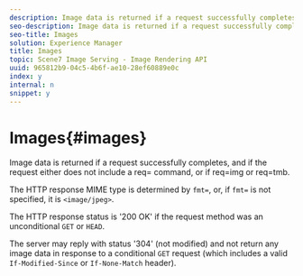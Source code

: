 ```yaml
---
description: Image data is returned if a request successfully completes, and if the request either does not include a req= command, or if req=img or req=tmb.
seo-description: Image data is returned if a request successfully completes, and if the request either does not include a req= command, or if req=img or req=tmb.
seo-title: Images
solution: Experience Manager
title: Images
topic: Scene7 Image Serving - Image Rendering API
uuid: 965812b9-04c5-4b6f-ae10-28ef60889e0c
index: y
internal: n
snippet: y
---
```


# Images{#images}

Image data is returned if a request successfully completes, and if the request either does not include a req= command, or if req=img or req=tmb.

The HTTP response MIME type is determined by `fmt=`, or, if `fmt=` is not specified, it is `<image/jpeg>`.

The HTTP response status is '200 OK' if the request method was an unconditional `GET` or `HEAD`.

The server may reply with status '304' (not modified) and not return any image data in response to a conditional `GET` request (which includes a valid `If-Modified-Since` or `If-None-Match` header). 
